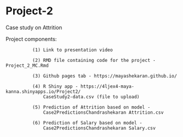 # Project-2
Case study on Attrition

Project components: 

              (1) Link to presentation video
              
              (2) RMD file containing code for the project - Project_2_MC.Rmd

              (3) Github pages tab - https://mayashekaran.github.io/

              (4) R Shiny app - https://4ljex4-maya-kanna.shinyapps.io/Project2/
                  CaseStudy2-data.csv (file to upload)

              (5) Prediction of Attrition based on model - 
                  Case2PredictionsChandrashekaran Attrition.csv

              (6) Prediction of Salary based on model - 
                  Case2PredictionsChandrashekaran Salary.csv
